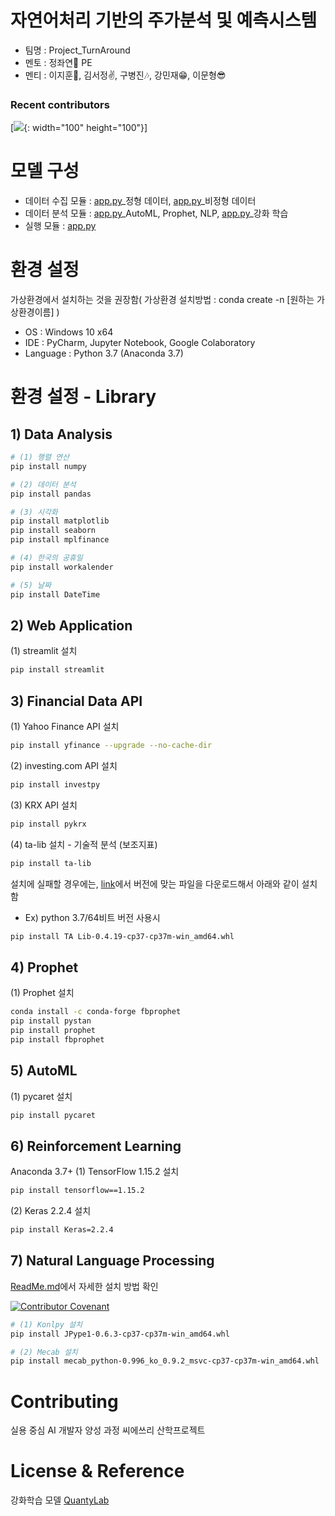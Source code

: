 # 자연어처리 기반의 주가분석 및 예측시스템
- 팀명 : Project_TurnAround
- 멘토 : 정좌연🗽 PE 
- 멘티 : 이지훈👤, 김서정✌, 구병진🎶, 강민재😁, 이문형😎


### Recent contributors
[![](https://avatars0.githubusercontent.com/u/66652949?s=400&u=d01a3b5666e3fd08dff9c95012d98779be1be5b6&v=4){: width="100" height="100"}]

# 모델 구성
- 데이터 수집 모듈 : [app.py](https://github.com/quantylab/rltrader)_정형 데이터,   [app.py](https://github.com/quantylab/rltrader)_비정형 데이터
- 데이터 분석 모듈 : [app.py](https://github.com/quantylab/rltrader)_AutoML, Prophet, NLP,  [app.py](https://github.com/quantylab/rltrader)_강화 학습
- 실행 모듈 : [app.py](https://github.com/quantylab/rltrader)

# 환경 설정
가상환경에서 설치하는 것을 권장함( 가상환경 설치방법 : conda create -n [원하는 가상환경이름] )
- OS : Windows 10 x64
- IDE : PyCharm, Jupyter Notebook, Google Colaboratory
- Language : Python 3.7 (Anaconda 3.7)

# 환경 설정 - Library
## 1) Data Analysis
```bash
# (1) 행렬 연산
pip install numpy

# (2) 데이터 분석
pip install pandas

# (3) 시각화
pip install matplotlib
pip install seaborn
pip install mplfinance

# (4) 한국의 공휴일
pip install workalender

# (5) 날짜
pip install DateTime
```

## 2) Web Application
(1) streamlit 설치
```bash
pip install streamlit
```

## 3) Financial Data API
(1) Yahoo Finance API 설치
```bash
pip install yfinance --upgrade --no-cache-dir
```

(2) investing.com API 설치
```bash
pip install investpy
```

(3) KRX API 설치
```bash
pip install pykrx
```

(4) ta-lib 설치 - 기술적 분석 (보조지표)
```bash
pip install ta-lib
```
설치에 실패할 경우에는, [link](https://www.lfd.uci.edu/~gohlke/pythonlibs/#ta-lib)에서 버전에 맞는 파일을 다운로드해서 아래와 같이 설치함
- Ex) python 3.7/64비트 버전 사용시
```bash
pip install TA Lib‑0.4.19‑cp37‑cp37m‑win_amd64.whl
```

## 4) Prophet
(1) Prophet 설치
```bash
conda install -c conda-forge fbprophet
pip install pystan
pip install prophet
pip install fbprophet
```

## 5) AutoML
(1) pycaret 설치
```bash
pip install pycaret
```

## 6) Reinforcement Learning
Anaconda 3.7+
(1) TensorFlow 1.15.2 설치
```bash
pip install tensorflow==1.15.2
```

(2) Keras 2.2.4 설치
```bash
pip install Keras=2.2.4
```

## 7) Natural Language Processing
[ReadMe.md](https://github.com/ejihoon6065/Project_TurnAround/blob/master/NLP/ReadMe.md)에서 자세한 설치 방법 확인
<p>
<p align="Left">
    <a href="https://github.com/ejihoon6065/Project_TurnAround/blob/master/NLP/ReadMe.md">  
        <img alt="Contributor Covenant" src="https://img.shields.io/badge/NLP%20-Mecab%20-ff69b4.svg">
    </a>
</p>

```bash
# (1) Konlpy 설치
pip install JPype1‑0.6.3‑cp37‑cp37m‑win_amd64.whl

# (2) Mecab 설치
pip install mecab_python-0.996_ko_0.9.2_msvc-cp37-cp37m-win_amd64.whl
```

# Contributing
실용 중심 AI 개발자 양성 과정 씨에쓰리 산학프로젝트

# License & Reference
강화학습 모델 [QuantyLab](https://github.com/quantylab/rltrader)
